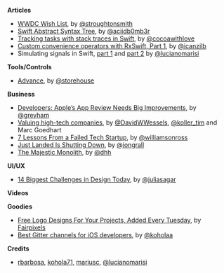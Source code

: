**Articles**

* [WWDC Wish List](http://blog.steventroughtonsmith.com/post/140141855080/wwdc-wish-list), by [@stroughtonsmith](https://twitter.com/stroughtonsmith)
* [Swift Abstract Syntax Tree](http://ankit.im/swift/2016/02/29/swift-abstract-syntax-tree/), by [@aciidb0mb3r](https://twitter.com/aciidb0mb3r)
* [Tracking tasks with stack traces in Swift](http://www.cocoawithlove.com/blog/2016/02/28/stack-traces-in-swift.html), by [@cocoawithlove](https://twitter.com/cocoawithlove)
* [Custom convenience operators with RxSwift, Part 1](http://rx-marin.com/post/rxswift-rxcocoa-custom-convenience-operators-part1/), by [@icanzilb](https://twitter.com/icanzilb)
* Simulating signals in Swift, [part 1](http://www.marisibrothers.com/2016/02/simulating-signals-in-swift-part-1.html) and [part 2](http://www.marisibrothers.com/2016/02/simulating-signals-in-swift-part-2.html) by [@lucianomarisi](https://twitter.com/lucianomarisi)


**Tools/Controls**
* [Advance](https://github.com/storehouse/Advance), by [@storehouse](https://github.com/storehouse)

**Business**

* [Developers: Apple’s App Review Needs Big Improvements](https://www.macstories.net/stories/developers-apples-app-review-needs-big-improvements/), by [@greyham](https://twitter.com/greyham)
* [Valuing high-tech companies](http://www.mckinsey.com/business-functions/strategy-and-corporate-finance/our-insights/valuing-high-tech-companies), by [@DavidWWessels](https://twitter.com/DavidWWessels), [@koller_tim](https://twitter.com/koller_tim) and Marc Goedhart
* [7 Lessons From a Failed Tech Startup](https://thinkfaster.co/2016/02/7-lessons-from-a-failed-tech-startup/), by [@williamsonross](https://twitter.com/williamsonross)
* [Just Landed Is Shutting Down](https://medium.com/@jongrall/just-landed-is-shutting-down-629765cbe1d7), by [@jongrall](https://twitter.com/jongrall)
* [The Majestic Monolith](https://m.signalvnoise.com/the-majestic-monolith-29166d022228), by [@dhh](https://twitter.com/dhh)

**UI/UX**

* [14 Biggest Challenges in Design Today](http://www.creativebloq.com/graphic-design/14-biggest-challenges-design-today-31619475), by [@juliasagar](https://twitter.com/juliasagar)


**Videos**


**Goodies**

* [Free Logo Designs For Your Projects, Added Every Tuesday](http://www.logodust.com/), by [Fairpixels](http://fairpixels.co/)
* [Best Gitter channels for iOS developers](https://medium.com/@gitter/best-gitter-channels-for-ios-developers-173b32627ce1#.502hzixtc), by [@koholaa](https://twitter.com/koholaa)


**Credits**

* [rbarbosa](https://github.com/rbarbosa), [kohola71](https://github.com/kohola71), [mariusc](https://github.com/mariusc), [@lucianomarisi](https://twitter.com/lucianomarisi)
